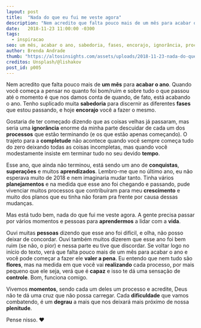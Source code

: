 ```yaml
---
layout: post
title:  "Nada do que eu fui me veste agora"
description: "Nem acredito que falta pouco mais de um mês para acabar o ano. Quando você começa a pensar no quanto foi bom/ruim e sobre tudo o que passou até o momento é que nos damos conta de quando, de fato, está acabando o ano."
date:   2018-11-23 11:00:00 -0300
tags:
  - inspiracao
seo: um mês, acabar o ano, sabedoria, fases, encorajo, ignorância, processos, completude, tempo, conquistas, superações, aprendizados, planejamentos, crescimento, aprendermos, vida, pessoas, flores, realizando, capaz, controle, momentos, dificuldade, degrau, plenitude, valer a pena
author: Brenda Andrade
thumb: "https://altosinsights.com/assets/uploads/2018-11-23-nada-do-que-eu-fui-me-veste-agora.jpg"
creditos: Unsplash/@lishakov
post_id: p005
---
```

Nem acredito que falta pouco mais de **um mês** para **acabar o ano**. Quando você começa a pensar no quanto foi bom/ruim e sobre tudo o que passou até o momento é que nos damos conta de quando, de fato, está acabando o ano. Tenho suplicado muita **sabedoria** para discernir as diferentes **fases** que estou passando, e hoje **encorajo** você a fazer o mesmo.

Gostaria de ter começado dizendo que as coisas velhas já passaram, mas seria uma **ignorância** enorme da minha parte descuidar de cada um dos **processos** que estão terminando (e os que estão apenas começando). O trajeto para a **completude** não acontece quando você sempre começa tudo do zero deixando todas as coisas incompletas, mas quando você modestamente insiste em terminar tudo no seu devido **tempo**.

Esse ano, que ainda não terminou, está sendo um ano de **conquistas**, **superações** e muitos **aprendizados**. Lembro-me que no último ano, eu não esperava muito de 2018 e nem imaginaria mudar tanto. Tinha vários **planejamentos** e na medida que esse ano foi chegando e passando, pude vivenciar muitos processos que contribuíram para meu **crescimento** e muito dos planos que eu tinha não foram pra frente por causa dessas mudanças.

Mas está tudo bem, nada do que fui me veste agora. A gente precisa passar por vários momentos e pessoas para **aprendermos** a lidar com a **vida**.

Ouvi muitas **pessoas** dizendo que esse ano foi difícil, e olha, não posso deixar de concordar. Ouvi também muitos dizerem que esse ano foi bem ruim (se não, o pior) e nessa parte eu tive que discordar. Se voltar logo no início do texto, verá que falta pouco mais de um mês para acabar o ano e você pode começar a fazer ele **valer a pena**. Eu entendo que nem tudo são **flores**, mas na medida em que você vai **realizando** cada processo, por mais pequeno que ele seja, verá que é **capaz** e isso te dá uma sensação de **controle**. Bom, funciona comigo.

Vivemos **momentos**, sendo cada um deles um processo e acredite, Deus não te dá uma cruz que não possa carregar. Cada **dificuldade** que vamos combatendo, é um **degrau** a mais que nos deixará mais próximo de nossa **plenitude**.

Pense nisso. ❤️

<div class="adsmobile">
<ins class="adsbygoogle"
     style="display:block; text-align:center;"
     data-ad-layout="in-article"
     data-ad-format="fluid"
     data-ad-client="ca-pub-8078000237589807"
     data-ad-slot="9245457524"></ins>
<script>
     (adsbygoogle = window.adsbygoogle || []).push({});
</script>
</div>
